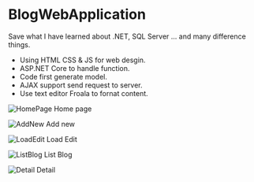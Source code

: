 # BlogWebApplication
Save what I have learned about .NET, SQL Server ... and many difference things.

- Using HTML CSS & JS for web desgin.
- ASP.NET Core to handle function.
- Code first generate model.
- AJAX support send request to server.
- Use text editor Froala to fornat content.

![HomePage](https://github.com/ledinhdinh/BlogWebApplication/assets/88724215/6c013a72-5be7-4e71-8043-85abecac8e7a)
                                            Home page

                                            
![AddNew](https://github.com/ledinhdinh/BlogWebApplication/assets/88724215/30d3dbd4-3af9-48fa-befd-b0cec2cbc665)
                                            Add new
                                            

![LoadEdit](https://github.com/ledinhdinh/BlogWebApplication/assets/88724215/8d1065df-a959-4191-a67d-157e2efb191c)
                                            Load Edit
                                            
                                            
![ListBlog](https://github.com/ledinhdinh/BlogWebApplication/assets/88724215/257c4737-20c6-4d7e-bcf0-32bf0dc74938)
                                            List Blog
                                            

![Detail](https://github.com/ledinhdinh/BlogWebApplication/assets/88724215/1134d10e-a36e-49ce-b707-3ad508695520)
                                            Detail
